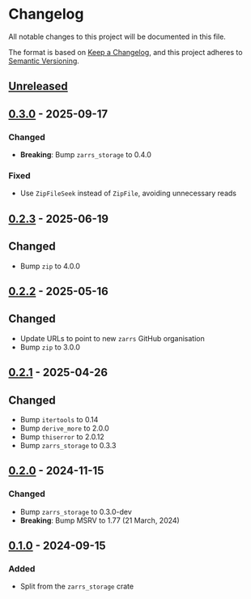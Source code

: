 # Changelog

All notable changes to this project will be documented in this file.

The format is based on [Keep a Changelog](https://keepachangelog.com/en/1.0.0/),
and this project adheres to [Semantic Versioning](https://semver.org/spec/v2.0.0.html).

## [Unreleased]

## [0.3.0] - 2025-09-17

### Changed
- **Breaking**: Bump `zarrs_storage` to 0.4.0

### Fixed
- Use `ZipFileSeek` instead of `ZipFile`, avoiding unnecessary reads

## [0.2.3] - 2025-06-19

## Changed
- Bump `zip` to 4.0.0

## [0.2.2] - 2025-05-16

## Changed
- Update URLs to point to new `zarrs` GitHub organisation
- Bump `zip` to 3.0.0

## [0.2.1] - 2025-04-26

## Changed
- Bump `itertools` to 0.14
- Bump `derive_more` to 2.0.0
- Bump `thiserror` to 2.0.12
- Bump `zarrs_storage` to 0.3.3

## [0.2.0] - 2024-11-15

### Changed
 - Bump `zarrs_storage` to 0.3.0-dev
 - **Breaking**: Bump MSRV to 1.77 (21 March, 2024)

## [0.1.0] - 2024-09-15

### Added
 - Split from the `zarrs_storage` crate

[unreleased]: https://github.com/zarrs/zarrs/compare/zarrs_zip-v0.3.0...HEAD
[0.3.0]: https://github.com/LDeakin/zarrs/releases/tag/zarrs_zip-v0.3.0
[0.2.3]: https://github.com/LDeakin/zarrs/releases/tag/zarrs_zip-v0.2.3
[0.2.2]: https://github.com/LDeakin/zarrs/releases/tag/zarrs_zip-v0.2.2
[0.2.1]: https://github.com/LDeakin/zarrs/releases/tag/zarrs_zip-v0.2.1
[0.2.0]: https://github.com/LDeakin/zarrs/releases/tag/zarrs_zip-v0.2.0
[0.1.0]: https://github.com/LDeakin/zarrs/releases/tag/zarrs_zip-v0.1.0
